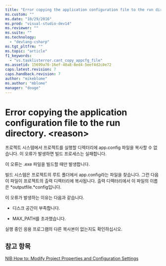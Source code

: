 ```yaml
---
title: "Error copying the application configuration file to the run directory. &lt;reason&gt; | Microsoft Docs"
ms.custom: ""
ms.date: "10/29/2016"
ms.prod: "visual-studio-dev14"
ms.reviewer: ""
ms.suite: ""
ms.technology: 
  - "devlang-csharp"
ms.tgt_pltfrm: ""
ms.topic: "article"
f1_keywords: 
  - "vs.tasklisterror.cant_copy_appcfg_file"
ms.assetid: 15699a76-16ef-40a8-8ed4-5eef4d2c0e72
caps.latest.revision: 7
caps.handback.revision: 7
author: "mikeblome"
ms.author: "mblome"
manager: "douge"
---
```

# Error copying the application configuration file to the run directory. &lt;reason&gt;
프로젝트 시스템에서 프로젝트를 실행할 디렉터리에 app.config 파일을 복사할 수 없습니다.  이 오류가 발생하면 빌드 프로세스는 실패합니다.  
  
 이 오류는 .exe 파일을 빌드할 때만 발생합니다.  
  
 빌드 시스템은 프로젝트의 루트 폴더에서 app.config라는 파일을 찾습니다.  그런 다음 이 파일이 프로젝트의 출력 디렉터리에 복사됩니다. 출력 디렉터리에서 이 파일의 이름은 *outputfile.*config입니다.  
  
 이 오류가 발생하는 이유는 다음과 같습니다.  
  
-   디스크 공간이 부족합니다.  
  
-   MAX\_PATH를 초과했습니다.  
  
 실행 중인 응용 프로그램의 다른 복사본이 없는지도 확인하십시오.  
  
## 참고 항목  
 [NIB How to: Modify Project Properties and Configuration Settings](http://msdn.microsoft.com/ko-kr/e7184bc5-2f2b-4b4f-aa9a-3ecfcbc48b67)